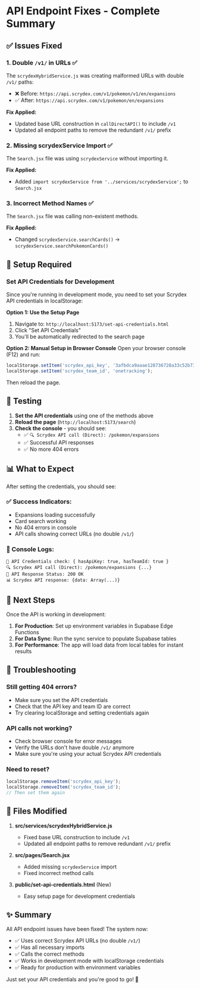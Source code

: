 # API Endpoint Fixes - Complete Summary

## ✅ **Issues Fixed**

### 1. **Double `/v1/` in URLs** ✅ 
The `scrydexHybridService.js` was creating malformed URLs with double `/v1/` paths:
- ❌ Before: `https://api.scrydex.com/v1/pokemon/v1/en/expansions`
- ✅ After: `https://api.scrydex.com/v1/pokemon/en/expansions`

**Fix Applied:**
- Updated base URL construction in `callDirectAPI()` to include `/v1`
- Updated all endpoint paths to remove the redundant `/v1/` prefix

### 2. **Missing scrydexService Import** ✅
The `Search.jsx` file was using `scrydexService` without importing it.

**Fix Applied:**
- Added `import scrydexService from '../services/scrydexService';` to `Search.jsx`

### 3. **Incorrect Method Names** ✅
The `Search.jsx` file was calling non-existent methods.

**Fix Applied:**
- Changed `scrydexService.searchCards()` → `scrydexService.searchPokemonCards()`

## 🔧 **Setup Required**

### Set API Credentials for Development

Since you're running in development mode, you need to set your Scrydex API credentials in localStorage:

**Option 1: Use the Setup Page**
1. Navigate to: `http://localhost:5173/set-api-credentials.html`
2. Click "Set API Credentials"
3. You'll be automatically redirected to the search page

**Option 2: Manual Setup in Browser Console**
Open your browser console (F12) and run:
```javascript
localStorage.setItem('scrydex_api_key', '3afbdca9aaae128736728a33c52b734abda3278545f9406c02c9c91ab0e728a7');
localStorage.setItem('scrydex_team_id', 'onetracking');
```
Then reload the page.

## 🚀 **Testing**

1. **Set the API credentials** using one of the methods above
2. **Reload the page** (`http://localhost:5173/search`)
3. **Check the console** - you should see:
   - ✅ `🔍 Scrydex API call (Direct): /pokemon/expansions`
   - ✅ Successful API responses
   - ✅ No more 404 errors

## 📊 **What to Expect**

After setting the credentials, you should see:

### ✅ Success Indicators:
- Expansions loading successfully
- Card search working
- No 404 errors in console
- API calls showing correct URLs (no double `/v1/`)

### 📝 Console Logs:
```
🔑 API Credentials check: { hasApiKey: true, hasTeamId: true }
🔍 Scrydex API call (Direct): /pokemon/expansions {...}
📡 API Response Status: 200 OK
📊 Scrydex API response: {data: Array(...)}
```

## 🎯 **Next Steps**

Once the API is working in development:

1. **For Production**: Set up environment variables in Supabase Edge Functions
2. **For Data Sync**: Run the sync service to populate Supabase tables
3. **For Performance**: The app will load data from local tables for instant results

## 🐛 **Troubleshooting**

### Still getting 404 errors?
- Make sure you set the API credentials
- Check that the API key and team ID are correct
- Try clearing localStorage and setting credentials again

### API calls not working?
- Check browser console for error messages
- Verify the URLs don't have double `/v1/` anymore
- Make sure you're using your actual Scrydex API credentials

### Need to reset?
```javascript
localStorage.removeItem('scrydex_api_key');
localStorage.removeItem('scrydex_team_id');
// Then set them again
```

## 📁 **Files Modified**

1. **src/services/scrydexHybridService.js**
   - Fixed base URL construction to include `/v1`
   - Updated all endpoint paths to remove redundant `/v1/` prefix

2. **src/pages/Search.jsx**
   - Added missing `scrydexService` import
   - Fixed incorrect method calls

3. **public/set-api-credentials.html** (New)
   - Easy setup page for development credentials

## ✨ **Summary**

All API endpoint issues have been fixed! The system now:
- ✅ Uses correct Scrydex API URLs (no double `/v1/`)
- ✅ Has all necessary imports
- ✅ Calls the correct methods
- ✅ Works in development mode with localStorage credentials
- ✅ Ready for production with environment variables

Just set your API credentials and you're good to go! 🚀


